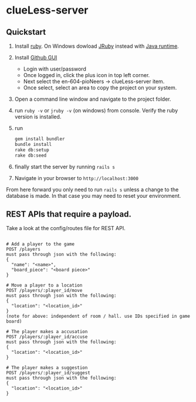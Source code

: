 # clueLess-server


## Quickstart

1. Install [ruby](https://www.ruby-lang.org/en/documentation/installation/). On Windows dowload [JRuby](http://jruby.org/) instead with [Java runtime](http://www.oracle.com/technetwork/java/javase/downloads/jre8-downloads-2133155.html).
2. Install [Github GUI](https://desktop.github.com/)
    - Login with user/password
    - Once logged in, click the plus icon in top left corner. 
    - Next select the en-604-pioNeers -> clueLess-server item.
    - Once select, select an area to copy the project on your system.
3. Open a command line window and navigate to the project folder.
4. run `ruby -v` or `jruby -v` (on windows) from console. Verify the ruby version is installed.
5. run

    ```bash
    gem install bundler
    bundle install
    rake db:setup
    rake db:seed
    ```

6. finally start the server by running `rails s`
7. Navigate in your browser to `http://localhost:3000`

From here forward you only need to run `rails s` unless a change to the database is made. In that case you may need to reset your environment.


## REST APIs that require a payload.

Take a look at the config/routes file for REST API.

```

# Add a player to the game
POST /players
must pass through json with the following:
{
  "name": "<name>",
  "board_piece": "<board piece>"
}

# Move a player to a location
POST /players/:player_id/move
must pass through json with the following:
{
  "location": "<location_id>"
}
(note for above: independent of room / hall. use IDs specified in game board)

# The player makes a accusation
POST /players/:player_id/accuse
must pass through json with the following:
{
  "location": "<location_id>"
}

# The player makes a suggestion
POST /players/:player_id/suggest
must pass through json with the following:
{
  "location": "<location_id>"
}

```